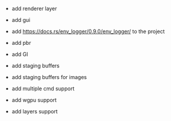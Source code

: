 - add renderer layer
- add gui
- add https://docs.rs/env_logger/0.9.0/env_logger/ to the project
- add pbr
- add GI
- add staging buffers
- add staging buffers for images
- add multiple cmd support
- add wgpu support

- add layers support
